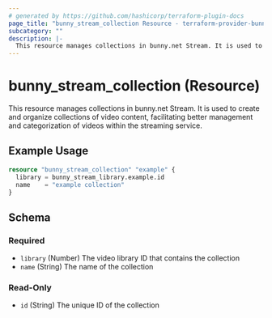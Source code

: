 ```yaml
---
# generated by https://github.com/hashicorp/terraform-plugin-docs
page_title: "bunny_stream_collection Resource - terraform-provider-bunny"
subcategory: ""
description: |-
  This resource manages collections in bunny.net Stream. It is used to create and organize collections of video content, facilitating better management and categorization of videos within the streaming service.
---
```


# bunny_stream_collection (Resource)

This resource manages collections in bunny.net Stream. It is used to create and organize collections of video content, facilitating better management and categorization of videos within the streaming service.

## Example Usage

```terraform
resource "bunny_stream_collection" "example" {
  library = bunny_stream_library.example.id
  name    = "example collection"
}
```

<!-- schema generated by tfplugindocs -->
## Schema

### Required

- `library` (Number) The video library ID that contains the collection
- `name` (String) The name of the collection

### Read-Only

- `id` (String) The unique ID of the collection
